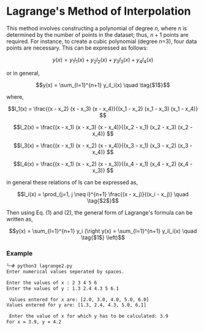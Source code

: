 # Lagrange's Method of Interpolation

This method involves constructing a polynomial of degree $n$, where $n$ is determined by the number of points in the dataset; thus, $n+1$ points are required. For instance, to create a cubic polynomial (degree $n$=3), four data points are necessary. This can be expressed as follows:

```math
y(x) = y_1l_1(x) + y_2l_2(x) + y_3l_3(x) + y_4l_4(x)
```
or in general, 
```math
y(x) = \sum_{l=1}^{n+1} y_il_i(x) \quad \tag{$1$}
```

where, 
```math
l_1(x) = \frac{(x - x_2) (x - x_3) (x - x_4)}{(x_1 - x_2) (x_1 - x_3) (x_1 - x_4)} 
```
```math
l_2(x) = \frac{(x - x_1) (x - x_3) (x - x_4)}{(x_2 - x_1) (x_2 - x_3) (x_2 - x_4)} 
```
```math
l_3(x) = \frac{(x - x_1) (x - x_2) (x - x_4)}{(x_3 - x_1) (x_3 - x_2) (x_3 - x_4)} 
```
```math
l_4(x) = \frac{(x - x_1) (x - x_2) (x - x_3)}{(x_4 - x_1) (x_4 - x_2) (x_4 - x_3)} 
```

in general these relations of ls can be expressed as, 
```math
l_i(x) = \prod_{j=1, j \neq i}^{n+1}  \frac{(x - x_j)}{(x_i - x_j)} \quad \tag{$2$}
```
Then using Eq. $(1)$ and $(2)$, the general form of Lagrange's formula can be written as, 

```math
y(x) = \sum_{l=1}^{n+1} y_i (\right y(x) = \sum_{l=1}^{n+1} y_il_i(x) \quad \tag{$1$} \left)
```


### Example 

```bash
└─# python3 lagrange2.py
Enter numerical values seperated by spaces.

Enter the values of x : 2 3 4 5 6
Enter the values of y : 1.3 2.4 4.3 5 6.1

 Values entered for x are: [2.0, 3.0, 4.0, 5.0, 6.0]
Values entered for y are: [1.3, 2.4, 4.3, 5.0, 6.1]

 Enter the value of x for which y has to be calculated: 3.9
For x = 3.9, y = 4.2
```


